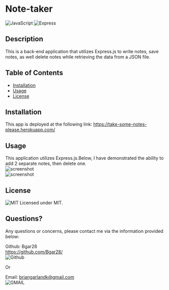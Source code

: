 # Note-taker
 ![JavaScript](https://img.shields.io/badge/JavaScript-323330?style=for-the-badge&logo=javascript&logoColor=F7DF1E)
 ![Express](https://img.shields.io/badge/Express.js-404D59?style=for-the-badge)
  
  ## Description 
  
  This is a back-end application that utilizes Express.js to write notes, save notes, as well delete notes while retrieving the data from a JSON file.

  ## Table of Contents
  * [Installation](#installation)
  * [Usage](#usage)
  * [License](#license)
   
  ## Installation

  This app is deployed at the following link: https://take-some-notes-please.herokuapp.com/
  ## Usage

  This application utilizes Express.js.Below, I have demonstrated the ability to add 2 separate notes, then delete one. <br/>
  ![screenshot]() <br/>
  ![screenshot]()

  ## License
  ![MIT](https://img.shields.io/badge/License-MIT-yellow.svg) Licensed under MIT.

  

  ## Questions?

  Any questions or concerns, please contact me via the information provided below:

  Github: Bgar28 <br/> https://github.com/Bgar28/ <br/>
  ![Github](https://img.shields.io/badge/GitHub-100000?style=for-the-badge&logo=github&logoColor=white)

  Or

  Email: briangarlandk@gmail.com <br/>
  ![GMAIL](https://img.shields.io/badge/Gmail-D14836?style=for-the-badge&logo=gmail&logoColor=white)